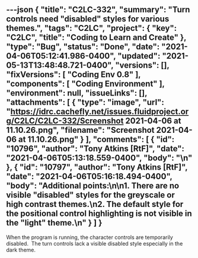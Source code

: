 ---json
{
  "title": "C2LC-332",
  "summary": "Turn controls need \"disabled\" styles for various themes.",
  "tags": "C2LC",
  "project": {
    "key": "C2LC",
    "title": "Coding to Learn and Create"
  },
  "type": "Bug",
  "status": "Done",
  "date": "2021-04-06T05:12:41.986-0400",
  "updated": "2021-05-13T13:48:48.721-0400",
  "versions": [],
  "fixVersions": [
    "Coding Env 0.8"
  ],
  "components": [
    "Coding Environment"
  ],
  "environment": null,
  "issueLinks": [],
  "attachments": [
    {
      "type": "image",
      "url": "https://idrc.cachefly.net/issues.fluidproject.org/C2LC/C2LC-332/Screenshot 2021-04-06 at 11.10.26.png",
      "filename": "Screenshot 2021-04-06 at 11.10.26.png"
    }
  ],
  "comments": [
    {
      "id": "10796",
      "author": "Tony Atkins [RtF]",
      "date": "2021-04-06T05:13:18.559-0400",
      "body": "<!-- media: file 472bc2c5-f4a3-4436-b72f-8f8cdf214a60 -->\n"
    },
    {
      "id": "10797",
      "author": "Tony Atkins [RtF]",
      "date": "2021-04-06T05:16:18.494-0400",
      "body": "Additional points:\n\n1. There are no visible \"disabled\" styles for the greyscale or high contrast themes.\n2. The default style for the positional control highlighting is not visible in the \"light\" theme.\n"
    }
  ]
}
---
When the program is running, the character controls are temporarily disabled.  The turn controls lack a visible disabled style especially in the dark theme.

        